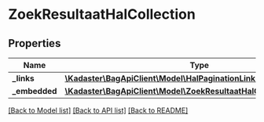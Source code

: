 # ZoekResultaatHalCollection

## Properties
Name | Type | Description | Notes
------------ | ------------- | ------------- | -------------
**_links** | [**\Kadaster\BagApiClient\Model\HalPaginationLinks**](HalPaginationLinks.md) |  | [optional] 
**_embedded** | [**\Kadaster\BagApiClient\Model\ZoekResultaatHalCollectionEmbedded**](ZoekResultaatHalCollectionEmbedded.md) |  | [optional] 

[[Back to Model list]](../../README.md#documentation-for-models) [[Back to API list]](../../README.md#documentation-for-api-endpoints) [[Back to README]](../../README.md)

